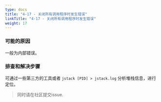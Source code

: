 ```yaml
---
type: docs
title: "4-17 - 关闭所有调用程序时发生错误"
linkTitle: "4-17 - 关闭所有调用程序时发生错误"
weight: 17
---
```


### 可能的原因

一般为内部错误。

### 排查和解决步骤

可通过一些第三方的工具或者 `jstack [PID] > jstack.log` 分析堆栈信息，进行定位。

> 同时请在社区提交issue.

